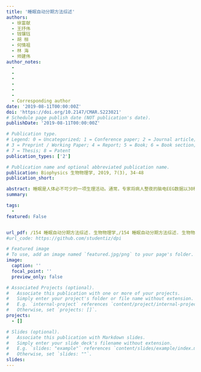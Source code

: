 ```yaml
---
title: '睡眠自动分期方法综述'
authors:
  - 徐富献
  - 王抒伟
  - 钱镶钰
  - 胡 桓
  - 何情祖
  - 林 海
  - 帅建伟
author_notes:
  - 
  - 
  - 
  - 
  - 
  - 
  - Corresponding author
date: '2019-08-11T00:00:00Z'
doi: 'https://doi.org/10.2147/CMAR.S223021'
# Schedule page publish date (NOT publication's date).
publishDate: '2019-08-11T00:00:00Z'

# Publication type.
# Legend: 0 = Uncategorized; 1 = Conference paper; 2 = Journal article;
# 3 = Preprint / Working Paper; 4 = Report; 5 = Book; 6 = Book section;
# 7 = Thesis; 8 = Patent
publication_types: ['2']

# Publication name and optional abbreviated publication name.
publication: Biophysics 生物物理学, 2019, 7(3), 34-48
publication_short: 

abstract: 睡眠是人体必不可少的一项生理活动。通常，专家将病人整夜的脑电EEG数据以30秒为一帧进行睡眠状态分期并据此进行睡眠状态的分析与评估。然而，依靠人工标记睡眠数据需要消耗大量的精力。另一方面，专家的主观判断也会对分期结果带来误差。所以睡眠的自动分期就变得很重要，本文将介绍近年来的睡眠分期方法，分别是基于统计规则分期方法与基于深度学习技术的分期法。在统计的分期方法中，介绍了三个重要的过程，预处理、特征提取以及分类器的选择。在基于深度学习的分期方法中，介绍了多层神经网络、卷积神经网络、长短时记忆神经网络以及不同网络组合的神经网络。最后我们对睡眠分期的研究进行了讨论, 认为深度神经网络将是未来睡眠分期研究主要方法。
summary: 

tags:
  - 
featured: False


url_pdf: /154 睡眠自动分期方法综述. 生物物理学,/154 睡眠自动分期方法综述. 生物物理学,.pdf
#url_code: https://github.com/studentiz/dpi

# Featured image
# To use, add an image named `featured.jpg/png` to your page's folder.
image:
  caption: ''
  focal_point: ''
  preview_only: false

# Associated Projects (optional).
#   Associate this publication with one or more of your projects.
#   Simply enter your project's folder or file name without extension.
#   E.g. `internal-project` references `content/project/internal-project/index.md`.
#   Otherwise, set `projects: []`.
projects:
  - []

# Slides (optional).
#   Associate this publication with Markdown slides.
#   Simply enter your slide deck's filename without extension.
#   E.g. `slides: "example"` references `content/slides/example/index.md`.
#   Otherwise, set `slides: ""`.
slides:
---
```



